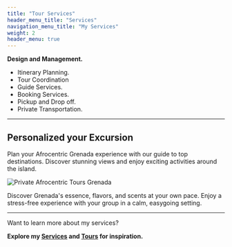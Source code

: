 ```yaml
---
title: "Tour Services"
header_menu_title: "Services"
navigation_menu_title: "My Services"
weight: 2
header_menu: true
---
```


**Design and Management.**

- Itinerary Planning.
- Tour Coordination
- Guide Services.
- Booking Services.
- Pickup and Drop off.
- Private Transportation.

---

## Personalized your Excursion

Plan your Afrocentric Grenada experience with our guide to top destinations. Discover stunning views and enjoy exciting activities around the island.

![Private Afrocentric Tours Grenada](/images/sandals.jpg)

Discover Grenada's essence, flavors, and scents at your own pace. Enjoy a stress-free experience with your group in a calm, easygoing setting.

---

Want to learn more about my services?

**Explore my [Services](services) and [Tours](tours) for inspiration.**
